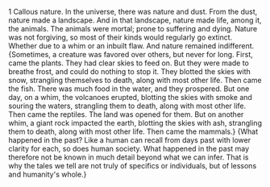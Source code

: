 1 Callous nature. In the universe, there was nature and dust. From the dust, nature made a landscape. And in that landscape, nature made life, among it, the animals. The animals were mortal; prone to suffering and dying. Nature was not forgiving, so most of their kinds would regularly go extinct. Whether due to a whim or an inbuilt flaw. And nature remained indifferent.
{Sometimes, a creature was favored over others, but never for long. First, came the plants. They had clear skies to feed on. But they were made to breathe frost, and could do nothing to stop it. They blotted the skies with snow, strangling themselves to death, along with most other life. Then came the fish. There was much food in the water, and they prospered. But one day, on a whim, the volcanoes erupted, blotting the skies with smoke and souring the waters, strangling them to death, along with most other life. Then came the reptiles. The land was opened for them. But on another whim, a giant rock impacted the earth, blotting the skies with ash, strangling them to death, along with most other life. Then came the mammals.}
{What happened in the past? Like a human can recall from days past with lower clarity for each, so does human society. What happened in the past may therefore not be known in much detail beyond what we can infer. That is why the tales we tell are not truly of specifics or individuals, but of lessons and humanity's whole.}